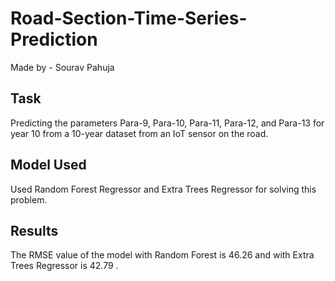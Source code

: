 # Road-Section-Time-Series-Prediction

Made by - Sourav Pahuja

## Task
Predicting the parameters Para-9, Para-10, Para-11, Para-12, and Para-13 for year 10 from a 10-year dataset from an IoT sensor on the road.

## Model Used
Used Random Forest Regressor and Extra Trees Regressor for solving this problem.

## Results
The RMSE value of the model with Random Forest is 46.26 and with Extra Trees Regressor is 42.79 .
